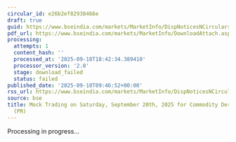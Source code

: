 ```yaml
---
circular_id: e26b2ef82938466e
draft: true
guid: https://www.bseindia.com/markets/MarketInfo/DispNoticesNCirculars.aspx?Noticeid={8FBE16DC-B971-4381-A88A-61EEF6F37842}&noticeno=20250918-14&dt=09/18/2025&icount=14&totcount=63&flag=0
pdf_url: https://www.bseindia.com/markets/MarketInfo/DownloadAttach.aspx?id=20250918-14&attachedId=
processing:
  attempts: 1
  content_hash: ''
  processed_at: '2025-09-18T18:42:34.389410'
  processor_version: '2.0'
  stage: download_failed
  status: failed
published_date: '2025-09-18T09:46:52+00:00'
rss_url: https://www.bseindia.com/markets/MarketInfo/DispNoticesNCirculars.aspx?Noticeid={8FBE16DC-B971-4381-A88A-61EEF6F37842}&noticeno=20250918-14&dt=09/18/2025&icount=14&totcount=63&flag=0
source: bse
title: Mock Trading on Saturday, September 20th, 2025 for Commodity Derivatives segment
  (PR)
---
```


Processing in progress...
